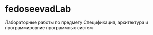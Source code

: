 # fedoseevadLab

Лабораторные работы по предмету Спецификация, архитектура и программировние программных систем
